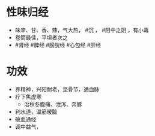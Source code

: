 # 性味归经
- 味辛、甘、香、辣，气大热， #沉 ， #阳中之阴 ，有小毒
- 卷筒最佳，平坦者次之
-  #肾经  #脾经  #膀胱经  #心包经  #肝经 
# 功效
- 养精神，兴阳耐老，坚骨节，通血脉
- 疗下焦虚寒
    - 治秋冬腹痛、泄泻、奔豚
 - 利水道，温筋暖脏
 - 破血通经
 - 调中益气， 